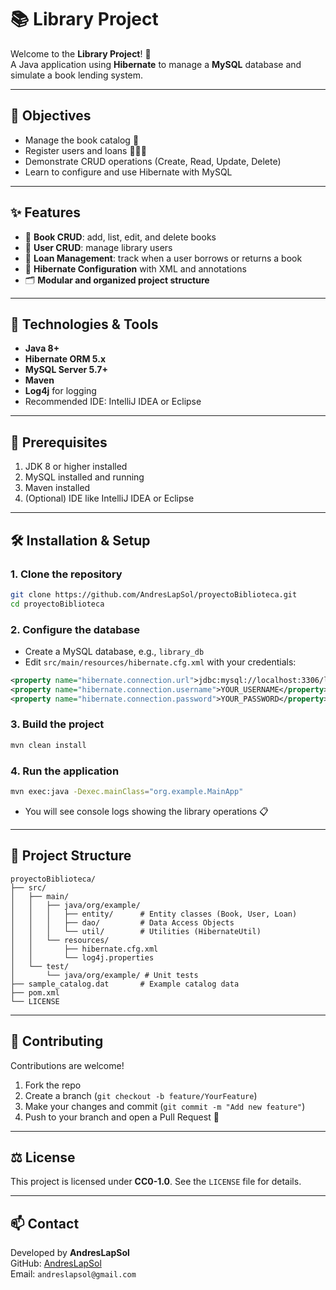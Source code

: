 # 📚 Library Project

Welcome to the **Library Project**! 🎉  
A Java application using **Hibernate** to manage a **MySQL** database and simulate a book lending system.

---

## 🎯 Objectives
- Manage the book catalog 📖  
- Register users and loans 🧑‍🤝‍🧑  
- Demonstrate CRUD operations (Create, Read, Update, Delete)  
- Learn to configure and use Hibernate with MySQL

---

## ✨ Features
- 📘 **Book CRUD**: add, list, edit, and delete books  
- 👥 **User CRUD**: manage library users  
- 🔄 **Loan Management**: track when a user borrows or returns a book  
- 🔧 **Hibernate Configuration** with XML and annotations  
- 🗂️ **Modular and organized project structure**

---

## 🚀 Technologies & Tools
- **Java 8+**  
- **Hibernate ORM 5.x**  
- **MySQL Server 5.7+**  
- **Maven**  
- **Log4j** for logging  
- Recommended IDE: IntelliJ IDEA or Eclipse

---

## 🔧 Prerequisites
1. JDK 8 or higher installed  
2. MySQL installed and running  
3. Maven installed  
4. (Optional) IDE like IntelliJ IDEA or Eclipse  

---

## 🛠️ Installation & Setup

### 1. Clone the repository
```bash
git clone https://github.com/AndresLapSol/proyectoBiblioteca.git
cd proyectoBiblioteca
```

### 2. Configure the database
- Create a MySQL database, e.g., `library_db`  
- Edit `src/main/resources/hibernate.cfg.xml` with your credentials:
```xml
<property name="hibernate.connection.url">jdbc:mysql://localhost:3306/library_db</property>
<property name="hibernate.connection.username">YOUR_USERNAME</property>
<property name="hibernate.connection.password">YOUR_PASSWORD</property>
```

### 3. Build the project
```bash
mvn clean install
```

### 4. Run the application
```bash
mvn exec:java -Dexec.mainClass="org.example.MainApp"
```
- You will see console logs showing the library operations 📋

---

## 📂 Project Structure
```
proyectoBiblioteca/
├── src/
│   ├── main/
│   │   ├── java/org/example/
│   │   │   ├── entity/      # Entity classes (Book, User, Loan)
│   │   │   ├── dao/         # Data Access Objects
│   │   │   └── util/        # Utilities (HibernateUtil)
│   │   └── resources/
│   │       ├── hibernate.cfg.xml
│   │       └── log4j.properties
│   └── test/
│       └── java/org/example/ # Unit tests
├── sample_catalog.dat       # Example catalog data
├── pom.xml
└── LICENSE
```

---

## 🤝 Contributing
Contributions are welcome!  
1. Fork the repo  
2. Create a branch (`git checkout -b feature/YourFeature`)  
3. Make your changes and commit (`git commit -m "Add new feature"`)  
4. Push to your branch and open a Pull Request 📩

---

## ⚖️ License
This project is licensed under **CC0-1.0**. See the `LICENSE` file for details.

---

## 📫 Contact
Developed by **AndresLapSol**  
GitHub: [AndresLapSol](https://github.com/AndresLapSol)  
Email: `andreslapsol@gmail.com`
